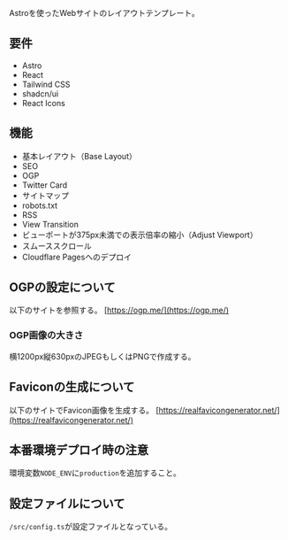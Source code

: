 Astroを使ったWebサイトのレイアウトテンプレート。

## 要件
- Astro
- React
- Tailwind CSS
- shadcn/ui
- React Icons

## 機能
- 基本レイアウト（Base Layout）
- SEO
- OGP
- Twitter Card
- サイトマップ
- robots.txt
- RSS
- View Transition
- ビューポートが375px未満での表示倍率の縮小（Adjust Viewport）
- スムーススクロール
- Cloudflare Pagesへのデプロイ

## OGPの設定について
以下のサイトを参照する。
[https://ogp.me/](https://ogp.me/)

### OGP画像の大きさ
横1200px縦630pxのJPEGもしくはPNGで作成する。

## Faviconの生成について
以下のサイトでFavicon画像を生成する。
[https://realfavicongenerator.net/](https://realfavicongenerator.net/)

## 本番環境デプロイ時の注意
環境変数`NODE_ENV`に`production`を追加すること。

## 設定ファイルについて
`/src/config.ts`が設定ファイルとなっている。
